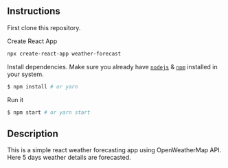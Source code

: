 
## Instructions

First clone this repository.

Create React App
```bash
npx create-react-app weather-forecast
```
Install dependencies. Make sure you already have [`nodejs`](https://nodejs.org/en/) & [`npm`](https://www.npmjs.com/) installed in your system.
```bash
$ npm install # or yarn
```

Run it
```bash
$ npm start # or yarn start
```

## Description
This is a simple react weather forecasting app using OpenWeatherMap API. Here 5 days weather details are forecasted.

